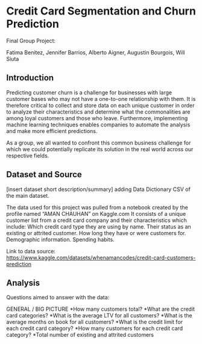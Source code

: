 # Credit Card Segmentation and Churn Prediction

Final Group Project:

Fatima Benitez, Jennifer Barrios, Alberto Aigner, Augustin Bourgois, Will Siuta

## Introduction
Predicting customer churn is a challenge for businesses with large customer bases who may not have a one-to-one relationship with them. It is therefore critical to collect and store data on each unique customer in order to analyze their characteristics and determine what the commonalities are among loyal customers and those who leave. Furthermore, implementing machine learning techniques enables companies to automate the analysis and make more efficient predictions.

As a group, we all wanted to confront this common business challenge for which we could potentially replicate its solution in the real world across our respective fields.

## Dataset and Source
[insert dataset short description/summary]
adding Data Dictionary CSV of the main dataset. 

The data used for this project was pulled from a notebook created by the profile named “AMAN CHAUHAN” on Kaggle.com It consists of a unique customer list from a credit card company and their characteristics which include: 
Which credit card type they are using by name.
Their status as an existing or attrited customer.
How long they have or were customers for.
Demographic information.
Spending habits.

Link to data source: https://www.kaggle.com/datasets/whenamancodes/credit-card-customers-prediction

## Analysis
Questions aimed to answer with the data:

GENERAL / BIG PICTURE
*How many customers total?
*What are the credit card categories?
*What is the average LTV for all customers?
*What is the average months on book for all customers?
*What is the credit limit for each credit card category?
*How many customers for each credit card category?
*Total number of existing and attrited customers

